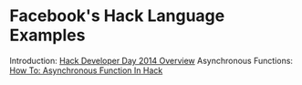 Facebook's Hack Language Examples
=============

Introduction: [Hack Developer Day 2014 Overview](http://kernelcurry.com/blog/facebooks-hack-developer-day-2014/?utm_source=github&utm_medium=social)
Asynchronous Functions: [How To: Asynchronous Function In Hack](http://kernelcurry.com/blog/asynchronous-hack/?utm_source=github&utm_medium=social)
